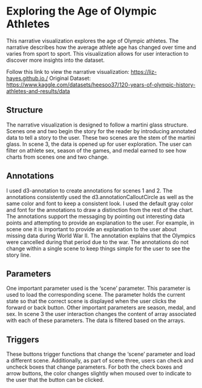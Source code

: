 <h1>Exploring the Age of Olympic Athletes</h1>

This narrative visualization explores the age of Olympic athletes. The
narrative describes how the average athlete age has changed over time and varies from sport to sport. This visualization allows for user interaction to
discover more insights into the dataset.

Follow this link to view the narrative visualization: https://liz-hayes.github.io./
Original Dataset: https://www.kaggle.com/datasets/heesoo37/120-years-of-olympic-history-athletes-and-results/data

<h2>Structure</h2>
The narrative visualization is designed to follow a martini glass
structure. Scenes one and two begin the story for the reader by introducing
annotated data to tell a story to the user. These two scenes are the stem of the
martini glass. In scene 3, the data is opened up for user exploration. The user can
filter on athlete sex, season of the games, and medal earned to see how charts from
scenes one and two change.

<h2>Annotations</h2>
 I used d3-annotation to create annotations for scenes 1 and 2. The
annotations consistently used the d3.annotationCalloutCircle as well as the same
color and font to keep a consistent look. I used the default gray color and font for the
annotations to draw a distinction from the rest of the chart. The annotations
support the messaging by pointing out interesting data points and attempting to
provide an explanation to the user. For example, in scene one it is important to
provide an explanation to the user about missing data during World War II. The
annotation explains that the Olympics were cancelled during that period due to the
war. The annotations do not change within a single scene to keep things simple for
the user to see the story line.

<h2>Parameters</h2>
One important parameter used is the ‘scene’ parameter. This
parameter is used to load the corresponding scene. The parameter holds the
current state so that the correct scene is displayed when the user clicks the forward
or back button. Other important parameters are season, medal, and sex. In scene 3
the user interaction changes the content of array associated with each of these
parameters. The data is filtered based on the arrays.

<h2>Triggers</h2>
These buttons trigger functions that change the ‘scene’ parameter and
load a different scene. Additionally, as part of scene three, users can check and
uncheck boxes that change parameters. For both the check boxes and arrow
buttons, the color changes slightly when moused over to indicate to the user that
the button can be clicked.
